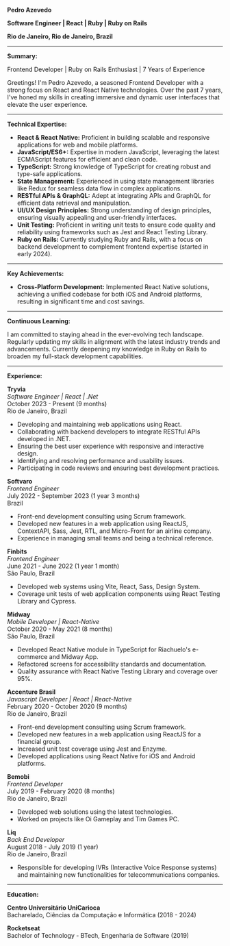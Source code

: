 **Pedro Azevedo**

**Software Engineer | React | Ruby | Ruby on Rails**

**Rio de Janeiro, Rio de Janeiro, Brazil**

---

**Summary:**

Frontend Developer | Ruby on Rails Enthusiast | 7 Years of Experience

Greetings! I'm Pedro Azevedo, a seasoned Frontend Developer with a strong focus on React and React Native technologies. Over the past 7 years, I've honed my skills in creating immersive and dynamic user interfaces that elevate the user experience.

---

**Technical Expertise:**

- **React & React Native:** Proficient in building scalable and responsive applications for web and mobile platforms.
- **JavaScript/ES6+:** Expertise in modern JavaScript, leveraging the latest ECMAScript features for efficient and clean code.
- **TypeScript:** Strong knowledge of TypeScript for creating robust and type-safe applications.
- **State Management:** Experienced in using state management libraries like Redux for seamless data flow in complex applications.
- **RESTful APIs & GraphQL:** Adept at integrating APIs and GraphQL for efficient data retrieval and manipulation.
- **UI/UX Design Principles:** Strong understanding of design principles, ensuring visually appealing and user-friendly interfaces.
- **Unit Testing:** Proficient in writing unit tests to ensure code quality and reliability using frameworks such as Jest and React Testing Library.
- **Ruby on Rails:** Currently studying Ruby and Rails, with a focus on backend development to complement frontend expertise (started in early 2024).

---

**Key Achievements:**

- **Cross-Platform Development:** Implemented React Native solutions, achieving a unified codebase for both iOS and Android platforms, resulting in significant time and cost savings.

---

**Continuous Learning:**

I am committed to staying ahead in the ever-evolving tech landscape. Regularly updating my skills in alignment with the latest industry trends and advancements. Currently deepening my knowledge in Ruby on Rails to broaden my full-stack development capabilities.

---

**Experience:**

**Tryvia**  
*Software Engineer | React | .Net*  
October 2023 - Present (9 months)  
Rio de Janeiro, Brazil
- Developing and maintaining web applications using React.
- Collaborating with backend developers to integrate RESTful APIs developed in .NET.
- Ensuring the best user experience with responsive and interactive design.
- Identifying and resolving performance and usability issues.
- Participating in code reviews and ensuring best development practices.

**Softvaro**  
*Frontend Engineer*  
July 2022 - September 2023 (1 year 3 months)  
Brazil
- Front-end development consulting using Scrum framework.
- Developed new features in a web application using ReactJS, ContextAPI, Sass, Jest, RTL, and Micro-Front for an airline company.
- Experience in managing small teams and being a technical reference.

**Finbits**  
*Frontend Engineer*  
June 2021 - June 2022 (1 year 1 month)  
São Paulo, Brazil
- Developed web systems using Vite, React, Sass, Design System.
- Coverage unit tests of web application components using React Testing Library and Cypress.

**Midway**  
*Mobile Developer | React-Native*  
October 2020 - May 2021 (8 months)  
São Paulo, Brazil
- Developed React Native module in TypeScript for Riachuelo's e-commerce and Midway App.
- Refactored screens for accessibility standards and documentation.
- Quality assurance with React Native Testing Library and coverage over 95%.

**Accenture Brasil**  
*Javascript Developer | React | React-Native*  
February 2020 - October 2020 (9 months)  
Rio de Janeiro, Brazil
- Front-end development consulting using Scrum framework.
- Developed new features in a web application using ReactJS for a financial group.
- Increased unit test coverage using Jest and Enzyme.
- Developed applications using React Native for iOS and Android platforms.

**Bemobi**  
*Frontend Developer*  
July 2019 - February 2020 (8 months)  
Rio de Janeiro, Brazil
- Developed web solutions using the latest technologies.
- Worked on projects like Oi Gameplay and Tim Games PC.

**Liq**  
*Back End Developer*  
August 2018 - July 2019 (1 year)  
Rio de Janeiro, Brazil
- Responsible for developing IVRs (Interactive Voice Response systems) and maintaining new functionalities for telecommunications companies.

---

**Education:**

**Centro Universitário UniCarioca**  
Bacharelado, Ciências da Computação e Informática (2018 - 2024)

**Rocketseat**  
Bachelor of Technology - BTech, Engenharia de Software (2019)
